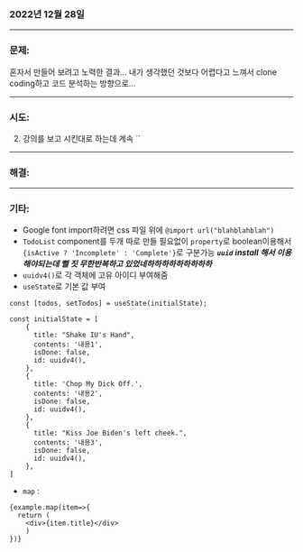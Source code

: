### 2022년 12월 28일

---

### **문제:**
혼자서 만들어 보려고 노력한 결과... 내가 생각했던 것보다 어렵다고 느껴서 clone coding하고 코드 분석하는 방향으로...


---

### **시도:**
2. 강의를 보고 시킨대로 하는데 계속 ``

---


### **해결:**

---

### **기타:**
- Google font import하려면 css 파일 위에 `@import url("blahblahblah")`
- `TodoList` component를 두개 따로 만들 필요없이 `property`로 boolean이용해서 `{isActive ? 'Incomplete' : 'Complete'}`로 구분가능
***`uuid` install 해서 이용해야되는데 뻘 짓 무한반복하고 있었네하하하하하하하하하***
- `uuidv4()`로 각 객체에 고유 아이디 부여해줌
- `useState`로 기본 값 부여
```
const [todos, setTodos] = useState(initialState);

const initialState = [
    {
      title: "Shake IU's Hand",
      contents: '내용1',
      isDone: false,
      id: uuidv4(),
    },
    {
      title: 'Chop My Dick Off.',
      contents: '내용2',
      isDone: false,
      id: uuidv4(),
    },
    {
      title: "Kiss Joe Biden's left cheek.",
      contents: '내용3',
      isDone: false,
      id: uuidv4(),
    },
]
```

- `map` : 
```
{example.map(item=>{
  return (
    <div>{item.title}</div>
    )
})}
```